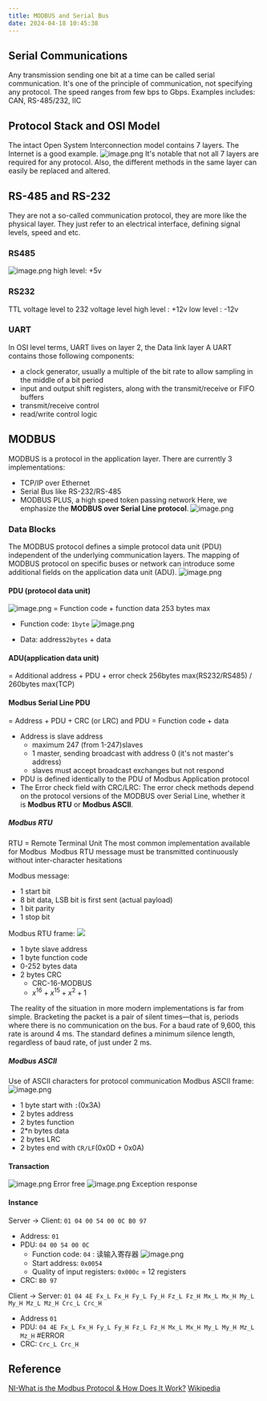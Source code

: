 ```yaml
---
title: MODBUS and Serial Bus
date: 2024-04-18 10:45:38
---
```

## Serial Communications
Any transmission sending one bit at a time can be called serial communication. It's one of the principle of communication, not specifying any protocol. The speed ranges from few bps to Gbps. Examples includes: CAN, RS-485/232, IIC

## Protocol Stack and OSI Model
The intact Open System Interconnection model contains 7 layers. The Internet is a good example.
![image.png](https://cdn.jsdelivr.net/gh/TANG617/images/202404181049837.png)
It's notable that not all 7 layers are required for any protocol. Also, the different  methods in the same layer can easily be replaced and altered.
## RS-485 and RS-232
They are not a so-called communication protocol, they are more like the physical layer. 
They just refer to an electrical interface, defining signal levels, speed and etc.

### RS485
![image.png](https://cdn.jsdelivr.net/gh/TANG617/images/202404181221227.png)
high level: +5v

### RS232
TTL voltage level to 232 voltage level
high level : +12v
low level : -12v


### UART
In OSI level terms, UART lives on layer 2, the Data link layer
A UART contains those following components:
- a clock generator, usually a multiple of the bit rate to allow sampling in the middle of a bit period
- input and output shift registers, along with the transmit/receive or FIFO buffers
- transmit/receive control
- read/write control logic


## MODBUS
MODBUS is a protocol in the application layer.  There are currently 3 implementations:
- TCP/IP over Ethernet
- Serial Bus like RS-232/RS-485
- MODBUS PLUS, a high speed token passing network
Here, we emphasize the **MODBUS over Serial Line protocol**.
![image.png](https://cdn.jsdelivr.net/gh/TANG617/images/202404190929053.png)


### Data Blocks
The MODBUS protocol defines a simple protocol data unit (PDU) independent of the
underlying communication layers. The mapping of MODBUS protocol on specific buses or
network can introduce some additional fields on the application data unit (ADU).
![image.png](https://cdn.jsdelivr.net/gh/TANG617/images/202404190930215.png)
#### PDU (protocol data unit)
![image.png](https://cdn.jsdelivr.net/gh/TANG617/images/202404181321885.png)
= Function code + function data
253 bytes max

- Function code: `1byte`
![image.png](https://cdn.jsdelivr.net/gh/TANG617/images/202404181124716.png)

- Data: address`2bytes` + data
#### ADU(application data unit)
= Additional address + PDU + error check
256bytes max(RS232/RS485) / 260bytes max(TCP)

#### Modbus Serial Line PDU 
= Address + PDU + CRC (or LRC)
and PDU = Function code + data

- Address is slave address 
	- maximum 247 (from 1-247)slaves
	- 1 master, sending broadcast with address 0 (it's not master's address)
	- slaves must accept broadcast exchanges but not respond
- PDU is defined identically to the PDU of Modbus Application protocol
- The Error check field with CRC/LRC: The error check methods depend on the protocol versions of the MODBUS over Serial Line, whether it is **Modbus RTU** or **Modbus ASCII**.

##### Modbus RTU
RTU =  Remote Terminal Unit
The most common implementation available for Modbus
 Modbus RTU message must be transmitted continuously without inter-character hesitations

Modbus message:
- 1 start bit
- 8 bit data, LSB bit is first sent (actual payload)
- 1 bit parity
- 1 stop bit

Modbus RTU frame:
![](https://cdn.jsdelivr.net/gh/TANG617/images/202404181316621.png)
- 1 byte slave address
- 1 byte function code
- 0-252 bytes data
- 2 bytes CRC
	- CRC-16-MODBUS
	- $x^{16}+x^{15}+x^2+1$

 The reality of the situation in more modern implementations is far from simple. Bracketing the packet is a pair of silent times—that is, periods where there is no communication on the bus. For a baud rate of 9,600, this rate is around 4 ms. The standard defines a minimum silence length, regardless of baud rate, of just under 2 ms.

##### Modbus ASCII
Use of ASCII characters for protocol communication
Modbus ASCII frame:
![image.png](https://cdn.jsdelivr.net/gh/TANG617/images/202404181315941.png)
- 1 byte start with `:`(0x3A)
- 2 bytes address
- 2 bytes function
- 2\*n bytes data
- 2 bytes LRC
- 2 bytes end with `CR/LF`(0x0D + 0x0A)


#### Transaction
![image.png](https://cdn.jsdelivr.net/gh/TANG617/images/202404190936096.png)
Error free
![image.png](https://cdn.jsdelivr.net/gh/TANG617/images/202404190936416.png)
Exception response

#### Instance
Server -> Client: `01 04 00 54 00 0C B0 97`
- Address: `01`
- PDU: `04 00 54 00 0C`
	- Function code: `04` : 读输入寄存器
	  ![image.png](https://cdn.jsdelivr.net/gh/TANG617/images/202404191003681.png)
	- Start address: `0x0054` 
	- Quality of input registers: `0x000c` = 12 registers
- CRC: `B0 97`

Client -> Server: `01 04 4E Fx_L Fx_H Fy_L Fy_H Fz_L Fz_H Mx_L Mx_H My_L My_H Mz_L Mz_H Crc_L Crc_H`
- Address `01`
- PDU: `04 4E Fx_L Fx_H Fy_L Fy_H Fz_L Fz_H Mx_L Mx_H My_L My_H Mz_L Mz_H` #ERROR
- CRC: `Crc_L Crc_H`

## Reference
[NI-What is the Modbus Protocol & How Does It Work?](https://www.ni.com/en/shop/seamlessly-connect-to-third-party-devices-and-supervisory-system/the-modbus-protocol-in-depth.html)
[Wikipedia](https://en.wikipedia.org/wiki/Modbus)
